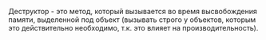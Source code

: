 Деструктор - это метод, который вызывается во время высвобождения памяти, выделенной под объект (вызывать строго у объектов, которым это действительно необходимо, т.к. это влияет на производительность).